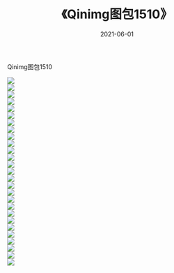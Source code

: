 ﻿---
layout: post
title:  《Qinimg图包1510》
date:   2021-06-01
img: http://imgx.orgx.ga/Qinimg图包/Qinimg图包1510/000.jpg
categories: [美女, 清纯, 唯美]
---

Qinimg图包1510

 ![](http://imgx.orgx.ga/Qinimg图包/Qinimg图包1510/001.jpg) <br>![](http://imgx.orgx.ga/Qinimg图包/Qinimg图包1510/002.jpg) <br>![](http://imgx.orgx.ga/Qinimg图包/Qinimg图包1510/003.jpg) <br>![](http://imgx.orgx.ga/Qinimg图包/Qinimg图包1510/004.jpg) <br>![](http://imgx.orgx.ga/Qinimg图包/Qinimg图包1510/005.jpg) <br>![](http://imgx.orgx.ga/Qinimg图包/Qinimg图包1510/006.jpg) <br>![](http://imgx.orgx.ga/Qinimg图包/Qinimg图包1510/007.jpg) <br>![](http://imgx.orgx.ga/Qinimg图包/Qinimg图包1510/008.jpg) <br>![](http://imgx.orgx.ga/Qinimg图包/Qinimg图包1510/009.jpg) <br>![](http://imgx.orgx.ga/Qinimg图包/Qinimg图包1510/010.jpg) <br>![](http://imgx.orgx.ga/Qinimg图包/Qinimg图包1510/011.jpg) <br>![](http://imgx.orgx.ga/Qinimg图包/Qinimg图包1510/012.jpg) <br>![](http://imgx.orgx.ga/Qinimg图包/Qinimg图包1510/013.jpg) <br>![](http://imgx.orgx.ga/Qinimg图包/Qinimg图包1510/014.jpg) <br>![](http://imgx.orgx.ga/Qinimg图包/Qinimg图包1510/015.jpg) <br>![](http://imgx.orgx.ga/Qinimg图包/Qinimg图包1510/016.jpg) <br>![](http://imgx.orgx.ga/Qinimg图包/Qinimg图包1510/017.jpg) <br>![](http://imgx.orgx.ga/Qinimg图包/Qinimg图包1510/018.jpg) <br>![](http://imgx.orgx.ga/Qinimg图包/Qinimg图包1510/019.jpg) <br>![](http://imgx.orgx.ga/Qinimg图包/Qinimg图包1510/020.jpg) <br>![](http://imgx.orgx.ga/Qinimg图包/Qinimg图包1510/021.jpg) <br>![](http://imgx.orgx.ga/Qinimg图包/Qinimg图包1510/022.jpg) <br>![](http://imgx.orgx.ga/Qinimg图包/Qinimg图包1510/023.jpg) <br>![](http://imgx.orgx.ga/Qinimg图包/Qinimg图包1510/024.jpg) <br>![](http://imgx.orgx.ga/Qinimg图包/Qinimg图包1510/025.jpg) <br>![](http://imgx.orgx.ga/Qinimg图包/Qinimg图包1510/026.jpg) <br>![](http://imgx.orgx.ga/Qinimg图包/Qinimg图包1510/027.jpg) <br>